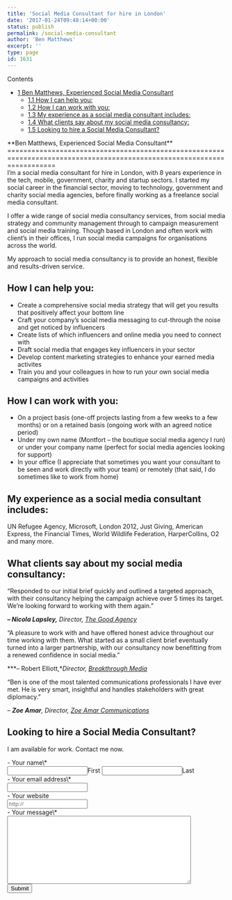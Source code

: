 ```yaml
---
title: 'Social Media Consultant for hire in London'
date: '2017-01-24T09:48:14+00:00'
status: publish
permalink: /social-media-consultant
author: 'Ben Matthews'
excerpt: ''
type: page
id: 1631
---
```

<div class="no_bullets" id="toc_container">Contents

- [<span class="toc_number toc_depth_1">1</span> Ben Matthews, Experienced Social Media Consultant](#Ben_Matthews_Experienced_Social_Media_Consultant)
  - [<span class="toc_number toc_depth_2">1.1</span> How I can help you:](#How_I_can_help_you)
  - [<span class="toc_number toc_depth_2">1.2</span> How I can work with you:](#How_I_can_work_with_you)
  - [<span class="toc_number toc_depth_2">1.3</span> My experience as a social media consultant includes:](#My_experience_as_a_social_media_consultant_includes)
  - [<span class="toc_number toc_depth_2">1.4</span> What clients say about my social media consultancy:](#What_clients_say_about_my_social_media_consultancy)
  - [<span class="toc_number toc_depth_2">1.5</span> Looking to hire a Social Media Consultant?](#Looking_to_hire_a_Social_Media_Consultant)

</div><span id="Ben_Matthews_Experienced_Social_Media_Consultant">**Ben Matthews, Experienced Social Media Consultant**</span>
========================================================================================================================

<div class="entry-content">I’m a social media consultant for hire in London, with 8 years experience in the tech, mobile, government, charity and startup sectors. I started my social career in the financial sector, moving to technology, government and charity social media agencies, before finally working as a freelance social media consultant.

I offer a wide range of social media consultancy services, from social media strategy and community management through to campaign measurement and social media training. Though based in London and often work with client’s in their offices, I run social media campaigns for organisations across the world.

My approach to social media consultancy is to provide an honest, flexible and results-driven service.

<span id="How_I_can_help_you">**How I can help you:**</span>
------------------------------------------------------------

- Create a comprehensive social media strategy that will get you results that positively affect your bottom line
- Craft your company’s social media messaging to cut-through the noise and get noticed by influencers
- Create lists of which influencers and online media you need to connect with
- Draft social media that engages key influencers in your sector
- Develop content marketing strategies to enhance your earned media activites
- Train you and your colleagues in how to run your own social media campaigns and activities

<span id="How_I_can_work_with_you">**How I can work with you:**</span>
----------------------------------------------------------------------

- On a project basis (one-off projects lasting from a few weeks to a few months) or on a retained basis (ongoing work with an agreed notice period)
- Under my own name (Montfort – the boutique social media agency I run) or under your company name (perfect for social media agencies looking for support)
- In your office (I appreciate that sometimes you want your consultant to be seen and work directly with your team) or remotely (that said, I do sometimes like to work from home)

<span id="My_experience_as_a_social_media_consultant_includes">**My experience as a social media consultant includes:**</span>
------------------------------------------------------------------------------------------------------------------------------

UN Refugee Agency, Microsoft, London 2012, Just Giving, American Express, the Financial Times, World Wildlife Federation, HarperCollins, O2 and many more.

<span id="What_clients_say_about_my_social_media_consultancy">**What clients say about my social media consultancy:**</span>
----------------------------------------------------------------------------------------------------------------------------

“Responded to our initial brief quickly and outlined a targeted approach, with their consultancy helping the campaign achieve over 5 times its target. We’re looking forward to working with them again.”

***– Nicola Lapsley,** Director, [The Good Agency](http://thegoodagency.co.uk/)*

“A pleasure to work with and have offered honest advice throughout our time working with them. What started as a small client brief eventually turned into a larger partnership, with our consultancy now benefitting from a renewed confidence in social media.”

***– Robert Elliott,**Director, [Breakthrough Media](http://breakthroughmedia.org/)*

“Ben is one of the most talented communications professionals I have ever met. He is very smart, insightful and handles stakeholders with great diplomacy.”

*– **Zoe Amar**, Director, [Zoe Amar Communications](http://zoeamar.com/)*

<span id="Looking_to_hire_a_Social_Media_Consultant">**Looking to hire a Social Media Consultant?**</span>
----------------------------------------------------------------------------------------------------------

I am available for work. Contact me now.

<div class="gf_browser_chrome gform_wrapper" id="gform_wrapper_3"><form action="/wp-admin/admin.php?page=gatsby-markdown-export" enctype="multipart/form-data" id="gform_3" method="post"><div class="gform_body">- <label class="gfield_label gfield_label_before_complex" for="input_3_1_3">Your name<span class="gfield_required">\*</span></label><div class="ginput_complex ginput_container no_prefix has_first_name no_middle_name has_last_name no_suffix gf_name_has_2 ginput_container_name gfield_trigger_change" id="input_3_1"> <span class="name_first" id="input_3_1_3_container"> <input aria-invalid="false" aria-label="First name" aria-required="true" id="input_3_1_3" name="input_1.3" tabindex="2" type="text" value=""></input><label for="input_3_1_3">First</label> </span> <span class="name_last" id="input_3_1_6_container"> <input aria-invalid="false" aria-label="Last name" aria-required="true" id="input_3_1_6" name="input_1.6" tabindex="4" type="text" value=""></input><label for="input_3_1_6">Last</label> </span></div>
- <label class="gfield_label" for="input_3_2">Your email address<span class="gfield_required">\*</span></label><div class="ginput_container ginput_container_email"> <input class="medium" id="input_3_2" name="input_2" tabindex="6" type="text" value=""></input></div>
- <label class="gfield_label" for="input_3_3">Your website</label><div class="ginput_container ginput_container_website"> <input aria-invalid="false" class="medium" id="input_3_3" name="input_3" placeholder="http://" tabindex="7" type="text" value=""></input></div>
- <label class="gfield_label" for="input_3_4">Your message<span class="gfield_required">\*</span></label><div class="ginput_container ginput_container_textarea"><textarea aria-invalid="false" aria-required="true" class="textarea medium" cols="50" id="input_3_4" name="input_4" rows="10" tabindex="8"></textarea></div>
 
</div><div class="gform_footer top_label"> <input class="gform_button button" id="gform_submit_button_3" onclick="if(window["gf_submitting_3"]){return false;}  window["gf_submitting_3"]=true;  " onkeypress="if( event.keyCode == 13 ){ if(window["gf_submitting_3"]){return false;} window["gf_submitting_3"]=true;  jQuery("#gform_3").trigger("submit",[true]); }" tabindex="9" type="submit" value="Submit"></input><input class="gform_hidden" name="is_submit_3" type="hidden" value="1"></input><input class="gform_hidden" name="gform_submit" type="hidden" value="3"></input><input class="gform_hidden" name="gform_unique_id" type="hidden" value=""></input><input class="gform_hidden" name="state_3" type="hidden" value="WyJbXSIsIjUxNzMzNTlhNDM0YTZiMGJhNTAzYWFiMDRjODQ1NTc0Il0="></input><input class="gform_hidden" id="gform_target_page_number_3" name="gform_target_page_number_3" type="hidden" value="0"></input><input class="gform_hidden" id="gform_source_page_number_3" name="gform_source_page_number_3" type="hidden" value="1"></input><input name="gform_field_values" type="hidden" value=""></input></div> </form> </div><script type="text/javascript"> jQuery(document).bind('gform_post_render', function(event, formId, currentPage){if(formId == 3) {if(typeof Placeholders != 'undefined'){
                        Placeholders.enable();
                    }} } );jQuery(document).bind('gform_post_conditional_logic', function(event, formId, fields, isInit){} );</script><script type="text/javascript"> jQuery(document).ready(function(){jQuery(document).trigger('gform_post_render', [3, 1]) } ); </script></div>